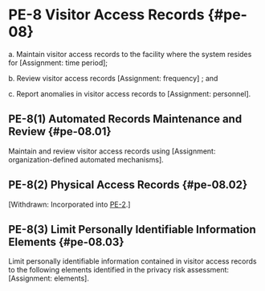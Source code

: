 # PE-8 Visitor Access Records {#pe-08}

a. Maintain visitor access records to the facility where the system resides for [Assignment: time period];

b. Review visitor access records [Assignment: frequency] ; and

c. Report anomalies in visitor access records to [Assignment: personnel].

## PE-8(1) Automated Records Maintenance and Review {#pe-08.01}

Maintain and review visitor access records using [Assignment: organization-defined automated mechanisms].

## PE-8(2) Physical Access Records {#pe-08.02}

[Withdrawn: Incorporated into [PE-2](../pe/pe-02#pe-02).]

## PE-8(3) Limit Personally Identifiable Information Elements {#pe-08.03}

Limit personally identifiable information contained in visitor access records to the following elements identified in the privacy risk assessment: [Assignment: elements].

